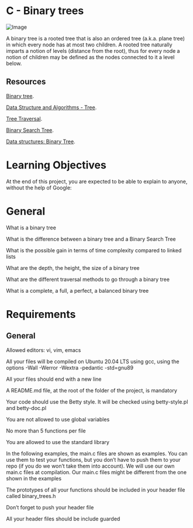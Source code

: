C - Binary trees
================

![Image](https://camo.githubusercontent.com/ee5ba9f9d487a10c0b3e78587901ac222ab75183c893367371f14bf277f2d16e/68747470733a2f2f656e637279707465642d74626e302e677374617469632e636f6d2f696d616765733f713d74626e3a414e64394763524d6952506679332d4746347a64615474326d4130435551647357485f3647774964375126757371703d434155 "icon")

A binary tree is a rooted tree that is also an ordered tree (a.k.a. plane tree) in which every node has at most two children. A rooted tree naturally imparts a notion of levels (distance from the root), thus for every node a notion of children may be defined as the nodes connected to it a level below.



Resources
-----------

[Binary tree](https://en.wikipedia.org/wiki/Binary_tree).

[Data Structure and Algorithms - Tree](https://www.tutorialspoint.com/data_structures_algorithms/tree_data_structure.htm).

[Tree Traversal](https://www.programiz.com/dsa/tree-traversal).

[Binary Search Tree](https://en.wikipedia.org/wiki/Binary_search_tree).

[Data structures: Binary Tree](https://www.youtube.com/watch?v=H5JubkIy_p8).


Learning Objectives
===================

At the end of this project, you are expected to be able to explain to anyone, without the help of Google:

General
================

What is a binary tree

What is the difference between a binary tree and a Binary Search Tree

What is the possible gain in terms of time complexity compared to linked lists

What are the depth, the height, the size of a binary tree

What are the different traversal methods to go through a binary tree

What is a complete, a full, a perfect, a balanced binary tree


Requirements
================

General
---------------

Allowed editors: vi, vim, emacs

All your files will be compiled on Ubuntu 20.04 LTS using gcc, using the options -Wall -Werror -Wextra -pedantic -std=gnu89

All your files should end with a new line

A README.md file, at the root of the folder of the project, is mandatory

Your code should use the Betty style. It will be checked using betty-style.pl and betty-doc.pl

You are not allowed to use global variables

No more than 5 functions per file

You are allowed to use the standard library

In the following examples, the main.c files are shown as examples. You can use them to test your functions, but you don’t have to push them to your repo (if you do we won’t take them into account). We will use our own main.c files at compilation. Our main.c files might be different from the one shown in the examples

The prototypes of all your functions should be included in your header file called binary_trees.h

Don’t forget to push your header file

All your header files should be include guarded

